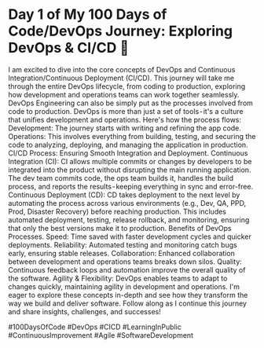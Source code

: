 # Day 1 of My 100 Days of Code/DevOps Journey: Exploring DevOps & CI/CD 🌟

I am excited to dive into the core concepts of DevOps and Continuous Integration/Continuous Deployment (CI/CD).
This journey will take me through the entire DevOps lifecycle, from coding to production, exploring how development and operations teams can work together seamlessly.
DevOps Engineering can also be simply put as the processes involved from code to production.
DevOps is more than just a set of tools - it's a culture that unifies development and operations. Here's how the process flows:
Development: The journey starts with writing and refining the app code.
Operations: This involves everything from building, testing, and securing the code to analyzing, deploying, and managing the application in production.
CI/CD Process: Ensuring Smooth Integration and Deployment.
Continuous Integration (CI): CI allows multiple commits or changes by developers to be integrated into the product without disrupting the main running application. The dev team commits code, the ops team builds it, handles the build process, and reports the results - keeping everything in sync and error-free.
Continuous Deployment (CD): CD takes deployment to the next level by automating the process across various environments (e.g., Dev, QA, PPD, Prod, Disaster Recovery) before reaching production. This includes automated deployment, testing, release rollback, and monitoring, ensuring that only the best versions make it to production.
Benefits of DevOps Processes.
Speed: Time saved with faster development cycles and quicker deployments.
Reliability: Automated testing and monitoring catch bugs early, ensuring stable releases.
Collaboration: Enhanced collaboration between development and operations teams breaks down silos.
Quality: Continuous feedback loops and automation improve the overall quality of the software.
Agility & Flexibility: DevOps enables teams to adapt to changes quickly, maintaining agility in development and operations.
I'm eager to explore these concepts in-depth and see how they transform the way we build and deliver software. Follow along as I continue this journey and share insights, challenges, and successes!

#100DaysOfCode #DevOps #CICD #LearningInPublic #ContinuousImprovement #Agile #SoftwareDevelopment
